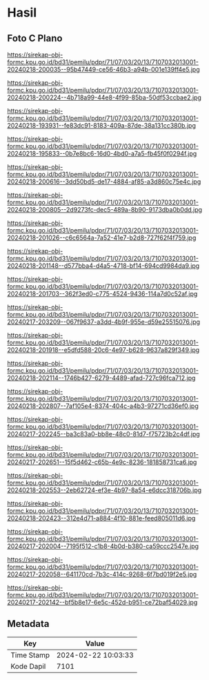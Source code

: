 # Hasil

## Foto C Plano

https://sirekap-obj-formc.kpu.go.id/bd31/pemilu/pdpr/71/07/03/20/13/7107032013001-20240218-200035--95b47449-ce56-46b3-a94b-001e139ff4e5.jpg

https://sirekap-obj-formc.kpu.go.id/bd31/pemilu/pdpr/71/07/03/20/13/7107032013001-20240218-200224--4b718a99-44e8-4f99-85ba-50df53ccbae2.jpg

https://sirekap-obj-formc.kpu.go.id/bd31/pemilu/pdpr/71/07/03/20/13/7107032013001-20240218-193931--fe83dc91-8183-409a-87de-38a131cc380b.jpg

https://sirekap-obj-formc.kpu.go.id/bd31/pemilu/pdpr/71/07/03/20/13/7107032013001-20240218-195833--0b7e8bc6-16d0-4bd0-a7a5-fb45f0f0294f.jpg

https://sirekap-obj-formc.kpu.go.id/bd31/pemilu/pdpr/71/07/03/20/13/7107032013001-20240218-200616--3dd50bd5-de17-4884-af85-a3d860c75e4c.jpg

https://sirekap-obj-formc.kpu.go.id/bd31/pemilu/pdpr/71/07/03/20/13/7107032013001-20240218-200805--2d9273fc-dec5-489a-8b90-9173dba0b0dd.jpg

https://sirekap-obj-formc.kpu.go.id/bd31/pemilu/pdpr/71/07/03/20/13/7107032013001-20240218-201026--c6c6564a-7a52-41e7-b2d8-727f62f4f759.jpg

https://sirekap-obj-formc.kpu.go.id/bd31/pemilu/pdpr/71/07/03/20/13/7107032013001-20240218-201148--d577bba4-d4a5-4718-bf14-694cd9984da9.jpg

https://sirekap-obj-formc.kpu.go.id/bd31/pemilu/pdpr/71/07/03/20/13/7107032013001-20240218-201703--362f3ed0-c775-4524-9436-114a7d0c52af.jpg

https://sirekap-obj-formc.kpu.go.id/bd31/pemilu/pdpr/71/07/03/20/13/7107032013001-20240217-203209--067f9637-a3dd-4b9f-955e-d59e25515076.jpg

https://sirekap-obj-formc.kpu.go.id/bd31/pemilu/pdpr/71/07/03/20/13/7107032013001-20240218-201918--e5dfd588-20c6-4e97-b628-9637a829f349.jpg

https://sirekap-obj-formc.kpu.go.id/bd31/pemilu/pdpr/71/07/03/20/13/7107032013001-20240218-202114--1746b427-6279-4489-afad-727c96fca712.jpg

https://sirekap-obj-formc.kpu.go.id/bd31/pemilu/pdpr/71/07/03/20/13/7107032013001-20240218-202807--7af105e4-8374-404c-a4b3-97271cd36ef0.jpg

https://sirekap-obj-formc.kpu.go.id/bd31/pemilu/pdpr/71/07/03/20/13/7107032013001-20240217-202245--ba3c83a0-bb8e-48c0-81d7-f75723b2c4df.jpg

https://sirekap-obj-formc.kpu.go.id/bd31/pemilu/pdpr/71/07/03/20/13/7107032013001-20240217-202651--15f5d462-c65b-4e9c-8236-181858731ca6.jpg

https://sirekap-obj-formc.kpu.go.id/bd31/pemilu/pdpr/71/07/03/20/13/7107032013001-20240218-202553--2eb62724-ef3e-4b97-8a54-e6dcc318706b.jpg

https://sirekap-obj-formc.kpu.go.id/bd31/pemilu/pdpr/71/07/03/20/13/7107032013001-20240218-202423--312e4d71-a884-4f10-881e-feed805011d6.jpg

https://sirekap-obj-formc.kpu.go.id/bd31/pemilu/pdpr/71/07/03/20/13/7107032013001-20240217-202004--7195f512-c1b8-4b0d-b380-ca59ccc2547e.jpg

https://sirekap-obj-formc.kpu.go.id/bd31/pemilu/pdpr/71/07/03/20/13/7107032013001-20240217-202058--641170cd-7b3c-414c-9268-6f7bd019f2e5.jpg

https://sirekap-obj-formc.kpu.go.id/bd31/pemilu/pdpr/71/07/03/20/13/7107032013001-20240217-202142--bf5b8e17-6e5c-452d-b951-ce72baf54029.jpg


## Metadata

| Key        | Value               |
| ---------- | ------------------- |
| Time Stamp | 2024-02-22 10:03:33 |
| Kode Dapil | 7101                |



